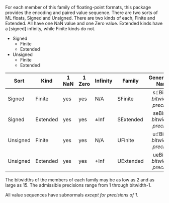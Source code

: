 
For each member of this family of floating-point formats, this package provides the encoding and paired value sequence. There are two sorts of ML floats, Signed and Unsigned. There are two kinds of each, Finite and Extended. All have one NaN value and one Zero value. Extended kinds have a [signed] infinity, while Finite kinds do not.

 - Signed
   - Finite
   - Extended
 - Unsigned
   - Finite
   - Extended
  
| Sort | Kind | 1 NaN | 1 Zero | Infinity | Family      | Generalized Name |
|------|------|-------|--------|----------|-------------|:----------------:|
| Signed   | Finite   | yes | yes | N/A   | SFinite     | s𝚏Binary _bitwidth_ p _precision_      |
| Signed   | Extended | yes | yes | ±Inf  | SExtended   | seBinary _bitwidth_ p _precision_   |
| Unsigned | Finite   | yes | yes | N/A   | UFinite     | u𝚏Binary _bitwidth_ p _precision_    |
| Unsigned | Extended | yes | yes | +Inf  | UExtended   | ueBinary _bitwidth_ p _precision_   |

The bitwidths of the members of each family may be as low as 2 and as large as 15. The admissible precisions range from 1 through bitwidth-1.  

All value sequences have subnormals *except for precisions of 1*.
